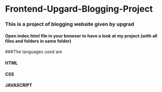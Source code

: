 # Frontend-Upgard-Blogging-Project

### This is a project of blogging website given by upgrad

#### Open index.html file in your browser to have a look at my project.(with all files and folders in same folder)

###The languages used are

#### HTML
#### CSS
#### JAVASCRIPT
